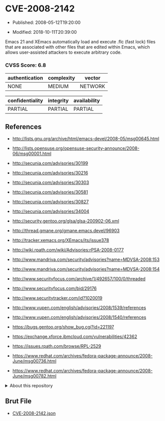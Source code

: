 # CVE-2008-2142

- Published: 2008-05-12T19:20:00

- Modified: 2018-10-11T20:39:00

Emacs 21 and XEmacs automatically load and execute .flc (fast lock) files that are associated with other files that are edited within Emacs, which allows user-assisted attackers to execute arbitrary code.

### CVSS Score: **6.8**

| authentication | complexity | vector |
| --- | --- | --- |
| NONE | MEDIUM | NETWORK |

| confidentiality | integrity | availability |
| --- | --- | --- |
| PARTIAL | PARTIAL | PARTIAL |

## References

* http://lists.gnu.org/archive/html/emacs-devel/2008-05/msg00645.html

* http://lists.opensuse.org/opensuse-security-announce/2008-06/msg00001.html

* http://secunia.com/advisories/30199

* http://secunia.com/advisories/30216

* http://secunia.com/advisories/30303

* http://secunia.com/advisories/30581

* http://secunia.com/advisories/30827

* http://secunia.com/advisories/34004

* http://security.gentoo.org/glsa/glsa-200902-06.xml

* http://thread.gmane.org/gmane.emacs.devel/96903

* http://tracker.xemacs.org/XEmacs/its/issue378

* http://wiki.rpath.com/wiki/Advisories:rPSA-2008-0177

* http://www.mandriva.com/security/advisories?name=MDVSA-2008:153

* http://www.mandriva.com/security/advisories?name=MDVSA-2008:154

* http://www.securityfocus.com/archive/1/492657/100/0/threaded

* http://www.securityfocus.com/bid/29176

* http://www.securitytracker.com/id?1020019

* http://www.vupen.com/english/advisories/2008/1539/references

* http://www.vupen.com/english/advisories/2008/1540/references

* https://bugs.gentoo.org/show_bug.cgi?id=221197

* https://exchange.xforce.ibmcloud.com/vulnerabilities/42362

* https://issues.rpath.com/browse/RPL-2529

* https://www.redhat.com/archives/fedora-package-announce/2008-June/msg00736.html

* https://www.redhat.com/archives/fedora-package-announce/2008-June/msg00782.html

<details>
<summary>About this repository</summary> 

  This repository is part of the project [Live Hack CVE](https://github.com/Live-Hack-CVE). Main website can be found [www.live-hack.org](https://www.live-hack.org) 
  
  Made by [Sn0wAlice](https://github.com/Sn0wAlice) for the people that care about security and need to have a feed of the latest CVEs. Hope you enjoy it, don't forget to star the repo and follow me on [Twitter](https://twitter.com/Sn0wAlice) and [Github](https://github.com/Sn0wAlice). And that is my [personnal website](https://www.alice-snow.me/)

  - [Home Page](https://github.com/Live-Hack-CVE)
  - [Framework](https://github.com/Live-Hack-CVE/cve-framework)
  - [CVE database](https://github.com/Live-Hack-CVE/full_database)
  - [Changelog](https://github.com/Live-Hack-CVE/Changelog)
</details>

## Brut File

* [CVE-2008-2142.json](https://raw.githubusercontent.com/Live-Hack-CVE/full_database/main/cves/2008/CVE-2008-2142.json)

